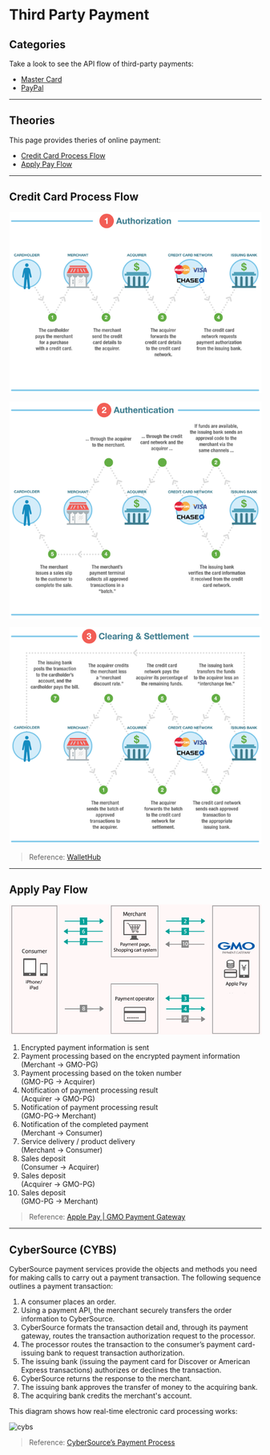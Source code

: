Third Party Payment
===================

Categories
----------

Take a look to see the API flow of third-party payments:

- [Master Card](master-card)
- [PayPal](paypal)

---

Theories
--------

This page provides theries of online payment:

- [Credit Card Process Flow](#credit-card-process-flow)
- [Apply Pay Flow](#apply-pay-flow)

---

Credit Card Process Flow
------------------------

![Credit Card Process Flow 01](https://raw.githubusercontent.com/yidas/web-service-architectures/master/third-party-payment/transaction_flow_01.png)

![Credit Card Process Flow 02](https://raw.githubusercontent.com/yidas/web-service-architectures/master/third-party-payment/transaction_flow_02.png)

![Credit Card Process Flow 03](https://raw.githubusercontent.com/yidas/web-service-architectures/master/third-party-payment/transaction_flow_03.png)

> Reference: [WalletHub](https://wallethub.com/edu/credit-card-transaction/25511/)

---

Apply Pay Flow
--------------

![Apply Pay Flow](https://raw.githubusercontent.com/yidas/web-service-architectures/master/third-party-payment/flow_apple_pay.png)

1. Encrypted payment information is sent
2. Payment processing based on the encrypted payment information  
(Merchant -> GMO-PG)
3. Payment processing based on the token number  
(GMO-PG -> Acquirer)
4. Notification of payment processing result  
(Acquirer -> GMO-PG)
5. Notification of payment processing result  
(GMO-PG-> Merchant)
6. Notification of the completed payment  
(Merchant -> Consumer)
7. Service delivery / product delivery  
(Merchant -> Consumer)
8. Sales deposit  
(Consumer -> Acquirer)
9. Sales deposit  
(Acquirer -> GMO-PG)
10. Sales deposit  
(GMO-PG -> Merchant)

> Reference: [Apple Pay | GMO Payment Gateway](https://www.gmo-pg.com/en/service/mulpay/apple-pay/)

---

CyberSource (CYBS)
------------------

CyberSource payment services provide the objects and methods you need for making calls to carry out a payment transaction. The following sequence outlines a payment transaction:
1. A consumer places an order.
2. Using a payment API, the merchant securely transfers the order information to CyberSource.
3. CyberSource formats the transaction detail and, through its payment gateway, routes the transaction authorization request to the processor.
4. The processor routes the transaction to the consumer’s payment card-issuing bank to request transaction authorization.
5. The issuing bank (issuing the payment card for Discover or American Express transactions) authorizes or declines the transaction.
6. CyberSource returns the response to the merchant.
7. The issuing bank approves the transfer of money to the acquiring bank.
8. The acquiring bank credits the merchant's account.

This diagram shows how real-time electronic card processing works:

![cybs](https://developer.cybersource.com/content/dam/cybsdeveloper2019/dita/dita-payments/cybs_how.jpg/_jcr_content/renditions/original)

> Reference: [CyberSource’s Payment Process](https://developer.cybersource.com/api/soap-developer-guides/dita-payments/GettingStarted/HowDoesItWork.html)
